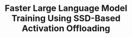 ---
layout: page
title: "Faster Large Language Model Training Using SSD-Based Activation Offloading"
description: |
 · Designed and implemented the framework to offload activations in LLM training to NVMe SSDs.
 · Demonstrated the viability on large-scale systems by modeling the performance, estimated SSD lifespan and the required per-GPU PCIe bandwidth.
 · To overlap the data transfer fully with computation, several optimization techniques were introduced, including tensor deduplication, tensor forwarding, and adaptive offloading algorithm.
 · Achieves almost the same training time per step as the original system without offloading while reducing the activations peak memory use by up to 47%.
 · Introduced the recompute-offload-keep (ROK) curve to compare our offloading with two other tensor placement strategies, keeping activations in memory and layerwise full recomputation. 
importance: 1
category: research_leadership
---